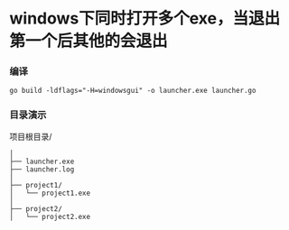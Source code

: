 # windows下同时打开多个exe，当退出第一个后其他的会退出

### 编译

~~~
go build -ldflags="-H=windowsgui" -o launcher.exe launcher.go
~~~
 
### 目录演示

项目根目录/

~~~
│
├── launcher.exe            
├── launcher.log            
│
├── project1/                 
│   └── project1.exe           
│
├── project2/               
│   └── project2.exe        
~~~